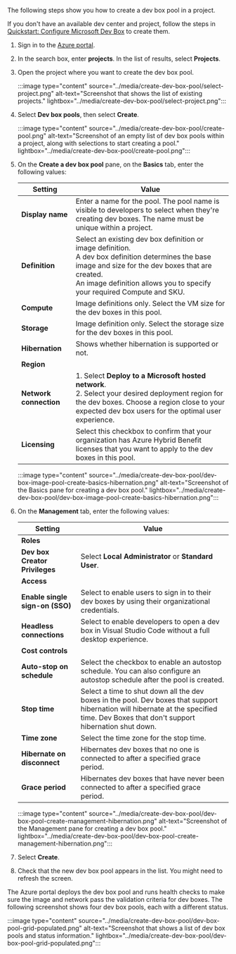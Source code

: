 


The following steps show you how to create a dev box pool in a project. 

If you don't have an available dev center and project, follow the steps in [Quickstart: Configure Microsoft Dev Box](../quickstart-configure-dev-box-service.md) to create them.

1. Sign in to the [Azure portal](https://portal.azure.com).

1. In the search box, enter **projects**. In the list of results, select **Projects**.

1. Open the project where you want to create the dev box pool.
  
   :::image type="content" source="../media/create-dev-box-pool/select-project.png" alt-text="Screenshot that shows the list of existing projects." lightbox="../media/create-dev-box-pool/select-project.png":::

1. Select **Dev box pools**, then select **Create**.

   :::image type="content" source="../media/create-dev-box-pool/create-pool.png" alt-text="Screenshot of an empty list of dev box pools within a project, along with selections to start creating a pool." lightbox="../media/create-dev-box-pool/create-pool.png":::

1. On the **Create a dev box pool** pane, on the **Basics** tab, enter the following values:

   | Setting | Value |
   |---|---|
   | **Display name** | Enter a name for the pool. The pool name is visible to developers to select when they're creating dev boxes. The name must be unique within a project. |
   | **Definition** | Select an existing dev box definition or image definition. </br>A dev box definition determines the base image and size for the dev boxes that are created. </br>An image definition allows you to specify your required Compute and SKU.  |
   | **Compute** | Image definitions only. Select the VM size for the dev boxes in this pool. |
   | **Storage** | Image definition only. Select the storage size for the dev boxes in this pool. |
   | **Hibernation** | Shows whether hibernation is supported or not. |
   | **Region** |  |
   | **Network connection** | 1. Select **Deploy to a Microsoft hosted network**. </br>2. Select your desired deployment region for the dev boxes. Choose a region close to your expected dev box users for the optimal user experience. |
   | **Licensing** | Select this checkbox to confirm that your organization has Azure Hybrid Benefit licenses that you want to apply to the dev boxes in this pool. |

   :::image type="content" source="../media/create-dev-box-pool/dev-box-image-pool-create-basics-hibernation.png" alt-text="Screenshot of the Basics pane for creating a dev box pool." lightbox="../media/create-dev-box-pool/dev-box-image-pool-create-basics-hibernation.png":::

1. On the **Management** tab, enter the following values:

   | Setting | Value |
   |---|---|
   | **Roles** | |
   | **Dev box Creator Privileges** | Select **Local Administrator** or **Standard User**. |
   | **Access** | |
   | **Enable single sign-on (SSO)** | Select to enable users to sign in to their dev boxes by using their organizational credentials. |
   | **Headless connections** | Select to enable developers to open a dev box in Visual Studio Code without a full desktop experience. |
   | **Cost controls** | |
   | **Auto-stop on schedule** | Select the checkbox to enable an autostop schedule. You can also configure an autostop schedule after the pool is created. |
   | **Stop time** | Select a time to shut down all the dev boxes in the pool. Dev boxes that support hibernation will hibernate at the specified time. Dev Boxes that don't support hibernation shut down.  |
   | **Time zone** | Select the time zone for the stop time. |
   | **Hibernate on disconnect** | Hibernates dev boxes that no one is connected to after a specified grace period. |
   | **Grace period** | Hibernates dev boxes that have never been connected to after a specified grace period. |

   :::image type="content" source="../media/create-dev-box-pool/dev-box-pool-create-management-hibernation.png" alt-text="Screenshot of the Management pane for creating a dev box pool." lightbox="../media/create-dev-box-pool/dev-box-pool-create-management-hibernation.png":::

1. Select **Create**.

1. Check that the new dev box pool appears in the list. You might need to refresh the screen.

The Azure portal deploys the dev box pool and runs health checks to make sure the image and network pass the validation criteria for dev boxes. The following screenshot shows four dev box pools, each with a different status.

:::image type="content" source="../media/create-dev-box-pool/dev-box-pool-grid-populated.png" alt-text="Screenshot that shows a list of dev box pools and status information." lightbox="../media/create-dev-box-pool/dev-box-pool-grid-populated.png":::
